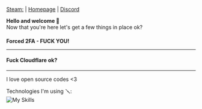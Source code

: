<a href="https://steamcommunity.com/id/NickiG2705" target="_blank">Steam:</a> | 
<a href="https://nickig.org/" target="_blank">Homepage</a> | 
<a href="https://discord.com/users/JUKO2705" target="_blank">Discord</a>

<b>Hello and welcome 👋</b><br>
Now that you're here let's get a few things in place ok?<br>
<h4>Forced 2FA - FUCK YOU!</4><hr>
<h4>Fuck Cloudflare ok?</h4>
  
<hr>I love open source codes <3

Technologies I'm using 🪛:<br>
<img src="https://camo.githubusercontent.com/b6b599a05b24944ce1b928be225db1b93118b6598e485512f70279e643224138/68747470733a2f2f736b696c6c69636f6e732e6465762f69636f6e733f693d736173732c63732c646f636b65722c6e67696e782c6e6f64656a732c6177732c72656163742c626173682c6c696e75782c6d7973716c2c7068702c70792c7765627061636b267065726c696e653d37" alt="My Skills" style="max-width: 100%;">




